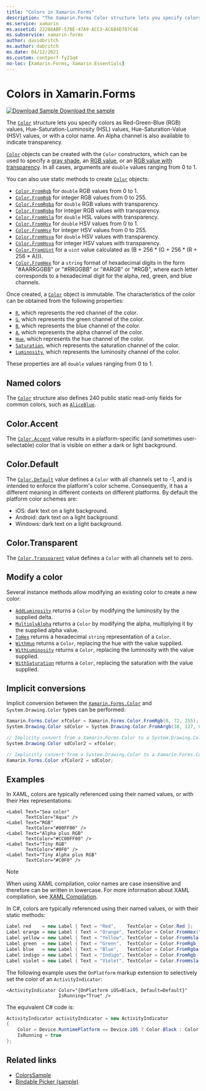 ```yaml
---
title: "Colors in Xamarin.Forms"
description: "The Xamarin.Forms Color structure lets you specify colors as RGB values, HSL values, HSV values, or with a color name."
ms.service: xamarin
ms.assetid: 22288ABF-57BE-47A9-ACC3-AC604D787C46
ms.subservice: xamarin-forms
author: davidbritch
ms.author: dabritch
ms.date: 04/12/2021
ms.custom: contperf-fy21q4
no-loc: [Xamarin.Forms, Xamarin.Essentials]
---
```


# Colors in Xamarin.Forms

[![Download Sample](~/media/shared/download.png) Download the sample](/samples/xamarin/xamarin-forms-samples/workingwithcolors)

The [`Color`](xref:Xamarin.Forms.Color) structure lets you specify colors as Red-Green-Blue (RGB) values, Hue-Saturation-Luminosity (HSL) values, Hue-Saturation-Value (HSV) values, or with a color name. An Alpha channel is also available to indicate transparency.

[`Color`](xref:Xamarin.Forms.Color) objects can be created with the `Color` constructors, which can be used to specify a [gray shade](xref:Xamarin.Forms.Color.%23ctor(System.Double)), an [RGB value](xref:Xamarin.Forms.Color.%23ctor(System.Double,System.Double,System.Double)), or an [RGB value with transparency](xref:Xamarin.Forms.Color.%23ctor(System.Double,System.Double,System.Double,System.Double)). In all cases, arguments are `double` values ranging from 0 to 1.

You can also use static methods to create [`Color`](xref:Xamarin.Forms.Color) objects:

- [`Color.FromRgb`](xref:Xamarin.Forms.Color.FromRgb(System.Double,System.Double,System.Double)) for `double` RGB values from 0 to 1.
- [`Color.FromRgb`](xref:Xamarin.Forms.Color.FromRgb(System.Int32,System.Int32,System.Int32)) for integer RGB values from 0 to 255.
- [`Color.FromRgba`](xref:Xamarin.Forms.Color.FromRgba(System.Double,System.Double,System.Double,System.Double)) for `double` RGB values with transparency.
- [`Color.FromRgba`](xref:Xamarin.Forms.Color.FromRgba(System.Int32,System.Int32,System.Int32,System.Int32)) for integer RGB values with transparency.
- [`Color.FromHsla`](xref:Xamarin.Forms.Color.FromHsla(System.Double,System.Double,System.Double,System.Double)) for `double` HSL values with transparency.
- [`Color.FromHsv`](xref:Xamarin.Forms.Color.FromHsv(System.Double,System.Double,System.Double)) for `double` HSV values from 0 to 1.
- [`Color.FromHsv`](xref:Xamarin.Forms.Color.FromHsv(System.Int32,System.Int32,System.Int32)) for integer HSV values from 0 to 255.
- [`Color.FromHsva`](xref:Xamarin.Forms.Color.FromHsva(System.Double,System.Double,System.Double,System.Double)) for `double` HSV values with transparency.
- [`Color.FromHsva`](xref:Xamarin.Forms.Color.FromHsva(System.Int32,System.Int32,System.Int32,System.Int32)) for integer HSV values with transparency.
- [`Color.FromUint`](xref:Xamarin.Forms.Color.FromUint(System.UInt32)) for a `uint` value calculated as (B + 256 \* (G + 256 \* (R + 256 \* A))).
- [`Color.FromHex`](xref:Xamarin.Forms.Color.FromHex(System.String)) for a `string` format of hexadecimal digits in the form "#AARRGGBB" or "#RRGGBB" or "#ARGB" or "#RGB", where each letter corresponds to a hexadecimal digit for the alpha, red, green, and blue channels.

Once created, a [`Color`](xref:Xamarin.Forms.Color) object is immutable. The characteristics of the color can be obtained from the following properties:

- [`R`](xref:Xamarin.Forms.Color.R), which represents the red channel of the color.
- [`G`](xref:Xamarin.Forms.Color.G), which represents the green channel of the color.
- [`B`](xref:Xamarin.Forms.Color.B), which represents the blue channel of the color.
- [`A`](xref:Xamarin.Forms.Color.A), which represents the alpha channel of the color.
- [`Hue`](xref:Xamarin.Forms.Color.Hue), which represents the hue channel of the color.
- [`Saturation`](xref:Xamarin.Forms.Color.Saturation), which represents the saturation channel of the color.
- [`Luminosity`](xref:Xamarin.Forms.Color.Luminosity), which represents the luminosity channel of the color.

These properties are all `double` values ranging from 0 to 1.

## Named colors

The [`Color`](xref:Xamarin.Forms.Color) structure also defines 240 public static read-only fields for common colors, such as [`AliceBlue`](xref:Xamarin.Forms.Color.AliceBlue).

## Color.Accent

The [`Color.Accent`](xref:Xamarin.Forms.Color.Accent) value results in a platform-specific (and sometimes user-selectable) color that is visible on either a dark or light background.

## Color.Default

The [`Color.Default`](xref:Xamarin.Forms.Color.Default) value defines a `Color` with all channels set to -1, and is intended to enforce the platform's color scheme. Consequently, it has a different meaning in different contexts on different platforms. By default the platform color schemes are:

- iOS: dark text on a light background.
- Android: dark text on a light background.
- Windows: dark text on a light background.

## Color.Transparent

The [`Color.Transparent`](xref:Xamarin.Forms.Color.Transparent) value defines a `Color` with all channels set to zero.

## Modify a color

Several instance methods allow modifying an existing color to create a new color:

- [`AddLuminosity`](xref:Xamarin.Forms.Color.AddLuminosity(System.Double)) returns a `Color` by modifying the luminosity by the supplied delta.
- [`MultiplyAlpha`](xref:Xamarin.Forms.Color.MultiplyAlpha(System.Double)) returns a `Color` by modifying the alpha, multiplying it by the supplied alpha value.
- [`ToHex`](xref:Xamarin.Forms.Color.ToHex*) returns a hexadecimal `string` representation of a `Color`.
- [`WithHue`](xref:Xamarin.Forms.Color.WithHue(System.Double)) returns a `Color`, replacing the hue with the value supplied.
- [`WithLuminosity`](xref:Xamarin.Forms.Color.WithLuminosity(System.Double)) returns a `Color`, replacing the luminosity with the value supplied.
- [`WithSaturation`](xref:Xamarin.Forms.Color.WithSaturation(System.Double)) returns a `Color`, replacing the saturation with the value supplied.

## Implicit conversions

Implicit conversion between the [`Xamarin.Forms.Color`](xref:Xamarin.Forms.Color) and `System.Drawing.Color` types can be performed:

```csharp
Xamarin.Forms.Color xfColor = Xamarin.Forms.Color.FromRgb(0, 72, 255);
System.Drawing.Color sdColor = System.Drawing.Color.FromArgb(38, 127, 0);

// Implicity convert from a Xamarin.Forms.Color to a System.Drawing.Color
System.Drawing.Color sdColor2 = xfColor;

// Implicitly convert from a System.Drawing.Color to a Xamarin.Forms.Color
Xamarin.Forms.Color xfColor2 = sdColor;
```

## Examples

In XAML, colors are typically referenced using their named values, or with their Hex representations:

```xaml
<Label Text="Sea color"
       TextColor="Aqua" />
<Label Text="RGB"
       TextColor="#00FF00" />
<Label Text="Alpha plus RGB"
       TextColor="#CC00FF00" />
<Label Text="Tiny RGB"
       TextColor="#0F0" />
<Label Text="Tiny Alpha plus RGB"
       TextColor="#C0F0" />
```

> [!NOTE]
> When using XAML compilation, color names are case insensitive and therefore can be written in lowercase. For more information about XAML compilation, see [XAML Compilation](~/xamarin-forms/xaml/xamlc.md).

In C#, colors are typically referenced using their named values, or with their static methods:

```csharp
Label red    = new Label { Text = "Red",    TextColor = Color.Red };
Label orange = new Label { Text = "Orange", TextColor = Color.FromHex("FF6A00") };
Label yellow = new Label { Text = "Yellow", TextColor = Color.FromHsla(0.167, 1.0, 0.5, 1.0) };
Label green  = new Label { Text = "Green",  TextColor = Color.FromRgb (38, 127, 0) };
Label blue   = new Label { Text = "Blue",   TextColor = Color.FromRgba(0, 38, 255, 255) };
Label indigo = new Label { Text = "Indigo", TextColor = Color.FromRgb (0, 72, 255) };
Label violet = new Label { Text = "Violet", TextColor = Color.FromHsla(0.82, 1, 0.25, 1) };
```

The following example uses the `OnPlatform` markup extension to selectively set the color of an `ActivityIndicator`:

```xaml
<ActivityIndicator Color="{OnPlatform iOS=Black, Default=Default}"
                   IsRunning="True" />
```

The equivalent C# code is:

```csharp
ActivityIndicator activityIndicator = new ActivityIndicator
{
    Color = Device.RuntimePlatform == Device.iOS ? Color.Black : Color.Default,
    IsRunning = true
};
```

## Related links

- [ColorsSample](/samples/xamarin/xamarin-forms-samples/workingwithcolors)
- [Bindable Picker (sample)](/samples/xamarin/xamarin-forms-samples/userinterface-bindablepicker)
